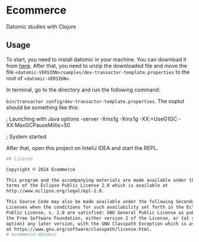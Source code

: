 # Ecommerce

Datomic studies with Clojure

## Usage

To start, you need to install datomic in your machine. You can download it from [here](https://docs.datomic.com/setup/pro-setup.html#get-datomic).
After that, you need to unzip the downloaded file and move the file
`<datomic-VERSION>/samples/dev-transactor-template.properties` to the root of `<datomic-VERSION>`.

In terminal, go to the directory and run the following command:

`bin/transactor config/dev-transactor-template.properties`. The ouptut should be something like this:

; Launching with Java options -server -Xms1g -Xmx1g -XX:+UseG1GC -XX:MaxGCPauseMillis=50

; System started

After that, open this project on InteliJ IDEA and start the REPL.
```bash
## License

Copyright © 2024 Ecommerce

This program and the accompanying materials are made available under the
terms of the Eclipse Public License 2.0 which is available at
http://www.eclipse.org/legal/epl-2.0.

This Source Code may also be made available under the following Secondary
Licenses when the conditions for such availability set forth in the Eclipse
Public License, v. 2.0 are satisfied: GNU General Public License as published by
the Free Software Foundation, either version 2 of the License, or (at your
option) any later version, with the GNU Classpath Exception which is available
at https://www.gnu.org/software/classpath/license.html.
# ecommerce-datomic
